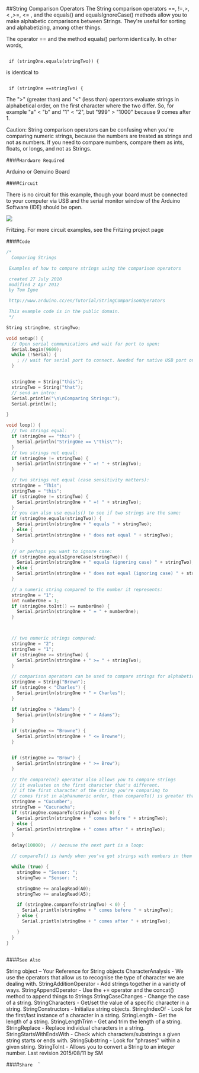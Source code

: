 ##String Comparison Operators
The String comparison operators ==, !=,>, < ,>=, <= , and the equals() and equalsIgnoreCase() methods allow you to make alphabetic comparisons between Strings. They're useful for sorting and alphabetizing, among other things.

The operator == and the method equals() perform identically. In other words,


```

 if (stringOne.equals(stringTwo)) {

```

is identical to 


```

 if (stringOne ==stringTwo) {

```

The ">" (greater than) and "<" (less than) operators evaluate strings in alphabetical order, on the first character where the two differ. So, for example "a" < "b" and "1" < "2", but "999" > "1000" because 9 comes after 1. 

Caution:
String comparison operators can be confusing when you're comparing numeric strings, because the numbers are treated as strings and not as numbers.  If you need to compare numbers, compare them as ints, floats, or longs, and not as Strings.


####`Hardware Required`

Arduino or Genuino Board  

####`Circuit`


There is no circuit for this example, though your board must be connected to your computer via USB and the serial monitor window of the Arduino Software (IDE) should be open. 


![](img/Arduino_bb.png)

Fritzing. For more circuit examples, see the Fritzing project page 


####`Code`




  
```c++
/*
  Comparing Strings

 Examples of how to compare strings using the comparison operators

 created 27 July 2010
 modified 2 Apr 2012
 by Tom Igoe

 http://www.arduino.cc/en/Tutorial/StringComparisonOperators

 This example code is in the public domain.
 */

String stringOne, stringTwo;

void setup() {
  // Open serial communications and wait for port to open:
  Serial.begin(9600);
  while (!Serial) {
    ; // wait for serial port to connect. Needed for native USB port only
  }


  stringOne = String("this");
  stringTwo = String("that");
  // send an intro:
  Serial.println("\n\nComparing Strings:");
  Serial.println();

}

void loop() {
  // two strings equal:
  if (stringOne == "this") {
    Serial.println("StringOne == \"this\"");
  }
  // two strings not equal:
  if (stringOne != stringTwo) {
    Serial.println(stringOne + " =! " + stringTwo);
  }

  // two strings not equal (case sensitivity matters):
  stringOne = "This";
  stringTwo = "this";
  if (stringOne != stringTwo) {
    Serial.println(stringOne + " =! " + stringTwo);
  }
  // you can also use equals() to see if two strings are the same:
  if (stringOne.equals(stringTwo)) {
    Serial.println(stringOne + " equals " + stringTwo);
  } else {
    Serial.println(stringOne + " does not equal " + stringTwo);
  }

  // or perhaps you want to ignore case:
  if (stringOne.equalsIgnoreCase(stringTwo)) {
    Serial.println(stringOne + " equals (ignoring case) " + stringTwo);
  } else {
    Serial.println(stringOne + " does not equal (ignoring case) " + stringTwo);
  }

  // a numeric string compared to the number it represents:
  stringOne = "1";
  int numberOne = 1;
  if (stringOne.toInt() == numberOne) {
    Serial.println(stringOne + " = " + numberOne);
  }



  // two numeric strings compared:
  stringOne = "2";
  stringTwo = "1";
  if (stringOne >= stringTwo) {
    Serial.println(stringOne + " >= " + stringTwo);
  }

  // comparison operators can be used to compare strings for alphabetic sorting too:
  stringOne = String("Brown");
  if (stringOne < "Charles") {
    Serial.println(stringOne + " < Charles");
  }

  if (stringOne > "Adams") {
    Serial.println(stringOne + " > Adams");
  }

  if (stringOne <= "Browne") {
    Serial.println(stringOne + " <= Browne");
  }


  if (stringOne >= "Brow") {
    Serial.println(stringOne + " >= Brow");
  }

  // the compareTo() operator also allows you to compare strings
  // it evaluates on the first character that's different.
  // if the first character of the string you're comparing to
  // comes first in alphanumeric order, then compareTo() is greater than 0:
  stringOne = "Cucumber";
  stringTwo = "Cucuracha";
  if (stringOne.compareTo(stringTwo) < 0) {
    Serial.println(stringOne + " comes before " + stringTwo);
  } else {
    Serial.println(stringOne + " comes after " + stringTwo);
  }

  delay(10000);  // because the next part is a loop:

  // compareTo() is handy when you've got strings with numbers in them too:

  while (true) {
    stringOne = "Sensor: ";
    stringTwo = "Sensor: ";

    stringOne += analogRead(A0);
    stringTwo += analogRead(A5);

    if (stringOne.compareTo(stringTwo) < 0) {
      Serial.println(stringOne + " comes before " + stringTwo);
    } else {
      Serial.println(stringOne + " comes after " + stringTwo);

    }
  }
}
  
```





####`See Also`

String object – Your Reference for String objects
CharacterAnalysis - We use the operators that allow us to recognise the type of character we are dealing with.
StringAdditionOperator - Add strings together in a variety of ways. 
StringAppendOperator - Use the += operator and the concat() method to append things to Strings
StringCaseChanges - Change the case of a string. 
StringCharacters - Get/set the value of a specific character in a string. 
StringConstructors - Initialize string objects. 
StringIndexOf - Look for the first/last instance of a character in a string. 
StringLength - Get the length of a string. 
StringLengthTrim - Get and trim the length of a string. 
StringReplace - Replace individual characters in a string. 
StringStartsWithEndsWith - Check which characters/substrings a given string starts or ends with. 
StringSubstring - Look for "phrases" within a given string. 
StringToInt - Allows you to convert a String to an integer number.
Last revision 2015/08/11 by SM



				
				




  ####`Share`
`
`
`
